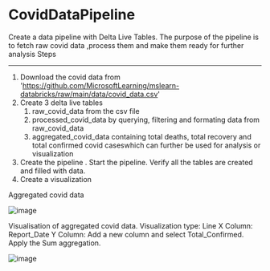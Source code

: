 # CovidDataPipeline
Create a data pipeline with Delta Live Tables.
The purpose of the pipeline is to fetch raw covid data ,process them and make them ready for further analysis
Steps
_______
1. Download the covid data from 'https://github.com/MicrosoftLearning/mslearn-databricks/raw/main/data/covid_data.csv'
2. Create 3 delta live tables
   1. raw_covid_data from the csv file
   2. processed_covid_data by querying, filtering and formating data from raw_covid_data
   3. aggregated_covid_data containing total deaths, total recovery and total confirmed covid caseswhich can further be used for analysis or visualization
3. Create the pipeline . Start the pipeline. Verify all the tables are created and filled with data.
4. Create a visualization


Aggregated covid data

![image](https://github.com/user-attachments/assets/3fc8a3fc-11ba-4b8b-b26a-8f9d742510d5)


Visualisation of aggregated covid data.
Visualization type: Line
X Column: Report_Date
Y Column: Add a new column and select Total_Confirmed. Apply the Sum aggregation.

![image](https://github.com/user-attachments/assets/5ae5b4a2-bdab-4691-ad1a-61223930ce1c)
